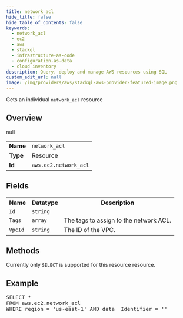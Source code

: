 ```yaml
---
title: network_acl
hide_title: false
hide_table_of_contents: false
keywords:
  - network_acl
  - ec2
  - aws
  - stackql
  - infrastructure-as-code
  - configuration-as-data
  - cloud inventory
description: Query, deploy and manage AWS resources using SQL
custom_edit_url: null
image: /img/providers/aws/stackql-aws-provider-featured-image.png
---
```

Gets an individual <code>network_acl</code> resource

## Overview
<table><tbody>
<tr><td><b>Name</b></td><td><code>network_acl</code></td></tr>
<tr><td><b>Type</b></td><td>Resource</td></tr>
null
<tr><td><b>Id</b></td><td><code>aws.ec2.network_acl</code></td></tr>
</tbody></table>

## Fields
<table><tbody>
<tr><th>Name</th><th>Datatype</th><th>Description</th></tr>
<tr><td><code>Id</code></td><td><code>string</code></td><td></td></tr><tr><td><code>Tags</code></td><td><code>array</code></td><td>The tags to assign to the network ACL.</td></tr><tr><td><code>VpcId</code></td><td><code>string</code></td><td>The ID of the VPC.</td></tr>
</tbody></table>

## Methods
Currently only <code>SELECT</code> is supported for this resource resource.

## Example
<pre>
SELECT * 
FROM aws.ec2.network_acl
WHERE region = 'us-east-1' AND data__Identifier = '<Id>'
</pre>
